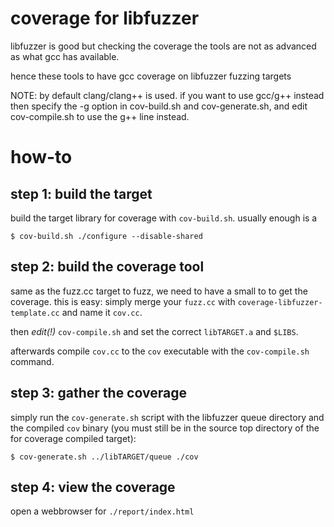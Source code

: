 # coverage for libfuzzer

libfuzzer is good but checking the coverage the tools are not as advanced as
what gcc has available.

hence these tools to have gcc coverage on libfuzzer fuzzing targets

NOTE: by default clang/clang++ is used. if you want to use gcc/g++ instead
then specify the -g option in cov-build.sh and cov-generate.sh, and edit
cov-compile.sh to use the g++ line instead.

# how-to

## step 1: build the target

build the target library for coverage with `cov-build.sh`.
usually enough is a 
```
$ cov-build.sh ./configure --disable-shared
```

## step 2: build the coverage tool

same as the fuzz.cc target to fuzz, we need to have a small to to get the
coverage. this is easy: simply merge your `fuzz.cc` with
`coverage-libfuzzer-template.cc` and name it `cov.cc`.

then *edit(!)* `cov-compile.sh` and set the correct `libTARGET.a` and `$LIBS`.

afterwards compile `cov.cc` to the `cov` executable with the `cov-compile.sh` command.

## step 3: gather the coverage

simply run the `cov-generate.sh` script with the libfuzzer queue directory and
the compiled `cov` binary (you must still be in the source top directory of the
for coverage compiled target):

```
$ cov-generate.sh ../libTARGET/queue ./cov
```

## step 4: view the coverage

open a webbrowser for `./report/index.html`
